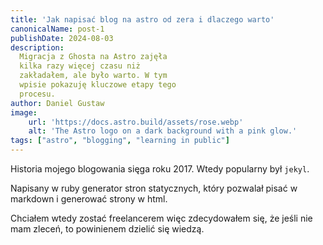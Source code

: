 ```yaml
---
title: 'Jak napisać blog na astro od zera i dlaczego warto'
canonicalName: post-1
publishDate: 2024-08-03
description: 
  Migracja z Ghosta na Astro zajęła
  kilka razy więcej czasu niż
  zakładałem, ale było warto. W tym
  wpisie pokazuję kluczowe etapy tego
  procesu.
author: Daniel Gustaw
image:
    url: 'https://docs.astro.build/assets/rose.webp'
    alt: 'The Astro logo on a dark background with a pink glow.'
tags: ["astro", "blogging", "learning in public"]
---
```


Historia mojego blogowania sięga roku 2017. Wtedy popularny był `jekyl`.

Napisany w ruby generator stron statycznych, który pozwalał pisać w markdown i generować strony w html. 

Chciałem wtedy zostać freelancerem więc zdecydowałem się, że jeśli nie mam zleceń, to powinienem dzielić się wiedzą.
